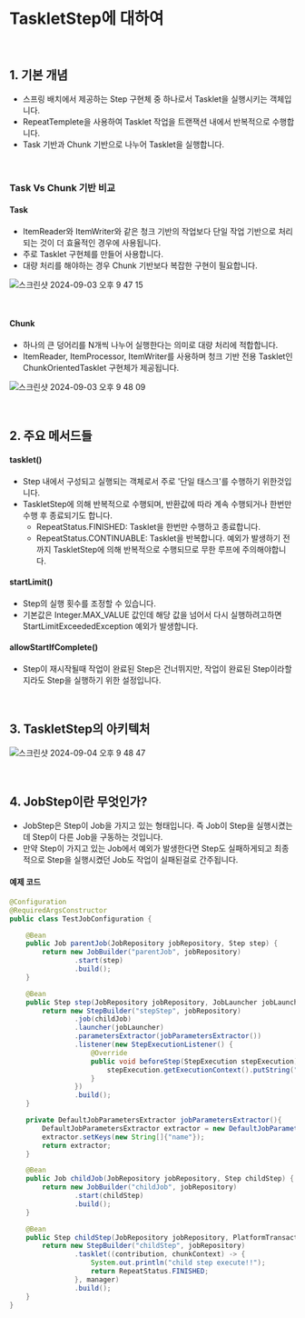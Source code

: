 # TaskletStep에 대하여

<br>

## 1. 기본 개념

- 스프링 배치에서 제공하는 Step 구현체 중 하나로서 Tasklet을 실행시키는 객체입니다.
- RepeatTemplete을 사용하여 Tasklet 작업을 트랜잭션 내에서 반복적으로 수행합니다.
- Task 기반과 Chunk 기반으로 나누어 Tasklet을 실행합니다. 

<br>

### Task Vs Chunk 기반 비교

#### Task

- ItemReader와 ItemWriter와 같은 청크 기반의 작업보다 단일 작업 기반으로 처리되는 것이 더 효율적인 경우에 사용됩니다.
- 주로 Tasklet 구현체를 만들어 사용합니다.
- 대량 처리를 해야하는 경우 Chunk 기반보다 복잡한 구현이 필요합니다.

![스크린샷 2024-09-03 오후 9 47 15](https://github.com/user-attachments/assets/cc20f24e-75d5-4dd0-b2ad-899ffaeff03c)

<br>

#### Chunk

- 하나의 큰 덩어리를 N개씩 나누어 실행한다는 의미로 대량 처리에 적합합니다.
- ItemReader, ItemProcessor, ItemWriter를 사용하며 청크 기반 전용 Tasklet인 ChunkOrientedTasklet 구현체가 제공됩니다.

![스크린샷 2024-09-03 오후 9 48 09](https://github.com/user-attachments/assets/9f348f8d-688a-41b6-9d0a-79383859e076)

<br>

## 2. 주요 메서드들 

#### tasklet()

- Step 내에서 구성되고 실행되는 객체로서 주로 '단일 태스크'를 수행하기 위한것입니다.
- TaskletStep에 의해 반복적으로 수행되며, 반환값에 따라 계속 수행되거나 한번만 수행 후 종료되기도 합니다.
  - RepeatStatus.FINISHED: Tasklet을 한번만 수행하고 종료합니다.
  - RepeatStatus.CONTINUABLE: Tasklet을 반복합니다. 예외가 발생하기 전까지 TaskletStep에 의해 반복적으로 수행되므로 무한 루프에 주의해야합니다.

#### startLimit()

- Step의 실행 횟수를 조정할 수 있습니다.
- 기본값은 Integer.MAX_VALUE 값인데 해당 값을 넘어서 다시 실행하려고하면 StartLimitExceededException 예외가 발생합니다.

#### allowStartIfComplete()

- Step이 재시작될때 작업이 완료된 Step은 건너뛰지만, 작업이 완료된 Step이라할지라도 Step을 실행하기 위한 설정입니다.

<br>

## 3. TaskletStep의 아키텍처

![스크린샷 2024-09-04 오후 9 48 47](https://github.com/user-attachments/assets/9c39f78f-09b3-4922-afaf-8c74a601937a)

<br>

## 4. JobStep이란 무엇인가?

- JobStep은 Step이 Job을 가지고 있는 형태입니다. 즉 Job이 Step을 실행시켰는데 Step이 다른 Job을 구동하는 것입니다.
- 만약 Step이 가지고 있는 Job에서 예외가 발생한다면 Step도 실패하게되고 최종적으로 Step을 실행시켰던 Job도 작업이 실패된걸로 간주됩니다.

#### 예제 코드

```java
@Configuration
@RequiredArgsConstructor
public class TestJobConfiguration {

    @Bean
    public Job parentJob(JobRepository jobRepository, Step step) {
        return new JobBuilder("parentJob", jobRepository)
                .start(step)
                .build();
    }

    @Bean
    public Step step(JobRepository jobRepository, JobLauncher jobLauncher, Job childJob) {
        return new StepBuilder("stepStep", jobRepository)
                .job(childJob)
                .launcher(jobLauncher)
                .parametersExtractor(jobParametersExtractor())
                .listener(new StepExecutionListener() {
                    @Override
                    public void beforeStep(StepExecution stepExecution) {
                        stepExecution.getExecutionContext().putString("name", "KDG");
                    }
                })
                .build();
    }

    private DefaultJobParametersExtractor jobParametersExtractor(){
        DefaultJobParametersExtractor extractor = new DefaultJobParametersExtractor();
        extractor.setKeys(new String[]{"name"});
        return extractor;
    }

    @Bean
    public Job childJob(JobRepository jobRepository, Step childStep) {
        return new JobBuilder("childJob", jobRepository)
                .start(childStep)
                .build();
    }

    @Bean
    public Step childStep(JobRepository jobRepository, PlatformTransactionManager manager) {
        return new StepBuilder("childStep", jobRepository)
                .tasklet((contribution, chunkContext) -> {
                    System.out.println("child step execute!!");
                    return RepeatStatus.FINISHED;
                }, manager)
                .build();
    }
}
```


